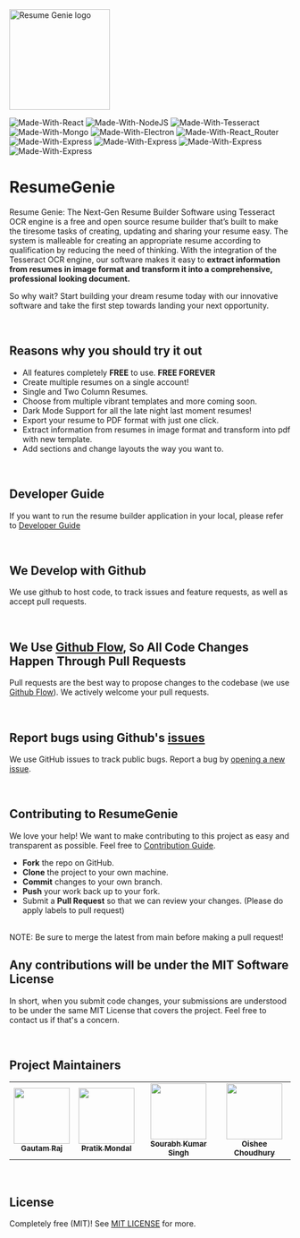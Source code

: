 <img src="https://github.com/Gautam25Raj/resume-genie/blob/main/client/src/assests/svg/logo-github.svg" height="180" alt="Resume Genie logo"  />

<br>

![Made-With-React](https://img.shields.io/badge/MADE%20WITH-REACT-00caef.svg?colorA=222222&style=for-the-badge&logoWidth=14&logo=react)
![Made-With-NodeJS](https://img.shields.io/badge/MADE%20WITH-NODE-339933.svg?colorA=222222&style=for-the-badge&logoWidth=14&logo=Node.js)
![Made-With-Tesseract](https://img.shields.io/badge/MADE%20WITH-TESSERACT-4285F4.svg?colorA=222222&style=for-the-badge&logoWidth=14&logo=Google)
![Made-With-Mongo](https://img.shields.io/badge/MADE%20WITH-MONGO-47A248.svg?colorA=222222&style=for-the-badge&logoWidth=14&logo=MongoDB)
![Made-With-Electron](https://img.shields.io/badge/MADE%20WITH-ELECTRON-47848F.svg?colorA=222222&style=for-the-badge&logoWidth=14&logo=electron)
![Made-With-React_Router](https://img.shields.io/badge/MADE%20WITH-ROUTER-CA4245.svg?colorA=222222&style=for-the-badge&logoWidth=14&logo=React%20Router)
![Made-With-Express](https://img.shields.io/badge/MADE%20WITH-EXPRESS-000000.svg?colorA=222222&style=for-the-badge&logoWidth=14&logo=Express)
![Made-With-Express](https://img.shields.io/badge/MADE%20WITH-NODEMON-76D04B.svg?colorA=222222&style=for-the-badge&logoWidth=14&logo=Nodemon)
![Made-With-Express](https://img.shields.io/badge/MADE%20WITH-CSS-1572B6.svg?colorA=222222&style=for-the-badge&logoWidth=14&logo=CSS3)
![Made-With-Express](https://img.shields.io/badge/MADE%20WITH-REDUX-764ABC.svg?colorA=222222&style=for-the-badge&logoWidth=14&logo=Redux)

# ResumeGenie
Resume Genie: The Next-Gen Resume Builder Software using Tesseract OCR engine is a free and open source resume builder that’s built to make the tiresome tasks of creating, updating and sharing your resume easy.  The system is malleable for creating an appropriate resume according to qualification by reducing the need of thinking. With the integration of the Tesseract OCR engine, our software makes it easy to **extract information from resumes in image format and transform it into a comprehensive, professional looking document.**

So why wait? Start building your dream resume today with our innovative software and take the first step towards landing your next opportunity.

<br>

## Reasons why you should try it out
  - All features completely **FREE** to use. **FREE FOREVER**
  - Create multiple resumes on a single account!
  - Single and Two Column Resumes.
  - Choose from multiple vibrant templates and more coming soon.
  - Dark Mode Support for all the late night last moment resumes!
  - Export your resume to PDF format with just one click.
  - Extract information from resumes in image format and transform into pdf with new template.
  - Add sections and change layouts the way you want to.
  
<br>

## Developer Guide
If you want to run the resume builder application in your local, please refer to [Developer Guide](DEVELOPER.md)

<br>

## We Develop with Github
We use github to host code, to track issues and feature requests, as well as accept pull requests.

<br>

## We Use [Github Flow](https://docs.github.com/en/get-started/quickstart/github-flow), So All Code Changes Happen Through Pull Requests
Pull requests are the best way to propose changes to the codebase (we use [Github Flow](https://docs.github.com/en/get-started/quickstart/github-flow)). We actively welcome your pull requests.

<br>

## Report bugs using Github's [issues](https://github.com/Gautam25Raj/ResumeGenie/issues)
We use GitHub issues to track public bugs. Report a bug by [opening a new issue](https://github.com/Gautam25Raj/ResumeGenie/issues/new?template=bug_report.md).

<br>

## Contributing to ResumeGenie
We love your help! We want to make contributing to this project as easy and transparent as possible. Feel free to [Contribution Guide](CONTRIBUTING.md).
  - **Fork** the repo on GitHub.
  - **Clone** the project to your own machine.
  - **Commit** changes to your own branch.
  - **Push** your work back up to your fork.
  - Submit a **Pull Request** so that we can review your changes. (Please do apply labels to pull request)
  <br>
  NOTE: Be sure to merge the latest from main before making a pull request!

<br>

## Any contributions will be under the MIT Software License
In short, when you submit code changes, your submissions are understood to be under the same MIT License that covers the project. Feel free to contact us if that's a concern.

<br>

## Project Maintainers 
<table>
  <tr>
    <td align="center"><a href="https://github.com/Gautam25Raj"><img src="https://avatars.githubusercontent.com/u/63155224?v=4" width="100px;" alt=""/><br /><sub><b>Gautam Raj</b></sub></a></td>
    <td align="center"><a href="https://github.com/pratik1420"><img src="https://avatars.githubusercontent.com/u/98370700?v=4" width="100px;" alt=""/><br /><sub><b>Pratik Mondal</b></sub></a></td>
    <td align="center"><a href="https://github.com/SourabhRajput754"><img src="https://avatars.githubusercontent.com/u/97465158?v=4" width="100px;" alt=""/><br /><sub><b>Sourabh Kumar Singh</b></sub></a></td>
    <td align="center"><a href="https://github.com/oishee28"><img src="https://avatars.githubusercontent.com/u/125948082?v=4" width="100px;" alt=""/><br /><sub><b>Oishee Choudhury</b></sub></a></td>
  </tr>
</table>

<br>

## License
Completely free (MIT)! See [MIT LICENSE](LICENSE) for more.

